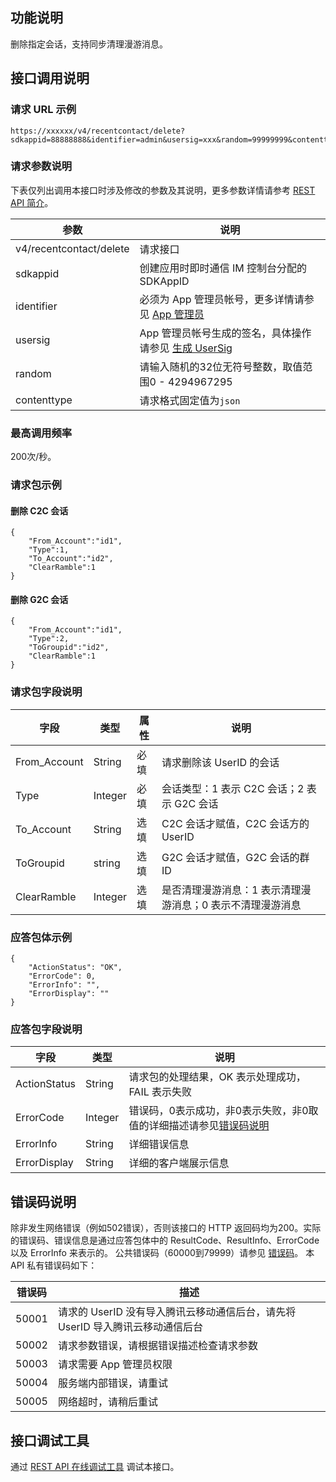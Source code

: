## 功能说明
删除指定会话，支持同步清理漫游消息。

## 接口调用说明
### 请求 URL 示例
```
https://xxxxxx/v4/recentcontact/delete?sdkappid=88888888&identifier=admin&usersig=xxx&random=99999999&contenttype=json
```
### 请求参数说明

下表仅列出调用本接口时涉及修改的参数及其说明，更多参数详情请参考 [REST API 简介](https://cloud.tencent.com/document/product/269/1519)。

| 参数               | 说明                                 |
| ------------------ | ------------------------------------ |
| v4/recentcontact/delete  | 请求接口                             |
| sdkappid           | 创建应用时即时通信 IM 控制台分配的 SDKAppID |
| identifier         | 必须为 App 管理员帐号，更多详情请参见 [App 管理员](https://cloud.tencent.com/document/product/269/31999#app-.E7.AE.A1.E7.90.86.E5.91.98)                |
| usersig            | App 管理员帐号生成的签名，具体操作请参见 [生成 UserSig](https://cloud.tencent.com/document/product/269/32688)    |
| random             | 请输入随机的32位无符号整数，取值范围0 - 4294967295                 |
|contenttype|请求格式固定值为`json`|

### 最高调用频率

200次/秒。

### 请求包示例

#### 删除 C2C 会话

```
{
	"From_Account":"id1",
	"Type":1,
	"To_Account":"id2",
	"ClearRamble":1
}
```

#### 删除 G2C 会话

```
{
	"From_Account":"id1",
	"Type":2,
	"ToGroupid":"id2",
	"ClearRamble":1
}
```

### 请求包字段说明

|字段|	类型|	属性|	说明|
|-------|------|-------|-----|
|From_Account|	String	|必填|	请求删除该 UserID 的会话 |
|Type|Integer|必填|	会话类型：1 表示 C2C 会话；2 表示 G2C 会话 |
|To_Account|	String	|选填|	C2C 会话才赋值，C2C 会话方的 UserID |
|ToGroupid|	string	|选填|	G2C 会话才赋值，G2C 会话的群 ID |
|ClearRamble|Integer|选填|	是否清理漫游消息：1 表示清理漫游消息；0 表示不清理漫游消息 |

### 应答包体示例

```
{
    "ActionStatus": "OK",
    "ErrorCode": 0,
    "ErrorInfo": "",
    "ErrorDisplay": ""
}
```


### 应答包字段说明

|字段	|类型|	说明|
|------|------|-------|
| ActionStatus | String | 请求包的处理结果，OK 表示处理成功，FAIL 表示失败 |
| ErrorCode | Integer | 错误码，0表示成功，非0表示失败，非0取值的详细描述请参见[错误码说明](#ErrorCode) |
| ErrorInfo	| String | 详细错误信息 |
| ErrorDisplay | String | 详细的客户端展示信息 |

[](id:ErrorCode)
## 错误码说明
除非发生网络错误（例如502错误），否则该接口的 HTTP 返回码均为200。实际的错误码、错误信息是通过应答包体中的 ResultCode、ResultInfo、ErrorCode 以及 ErrorInfo 来表示的。
公共错误码（60000到79999）请参见 [错误码](https://cloud.tencent.com/document/product/269/1671)。
本 API 私有错误码如下：

| 错误码 | 描述                                                         |
| ------ | ------------------------------------------------------------ |
| 50001  | 请求的 UserID 没有导入腾讯云移动通信后台，请先将 UserID 导入腾讯云移动通信后台 |
| 50002  | 请求参数错误，请根据错误描述检查请求参数                                    |
| 50003  | 请求需要 App 管理员权限                                         |
| 50004  | 服务端内部错误，请重试                                      |
| 50005  | 网络超时，请稍后重试                                       |

## 接口调试工具
通过 [REST API 在线调试工具](https://tcc.tencentcs.com/im-api-tool/#/v4/recentcontact/delete) 调试本接口。
